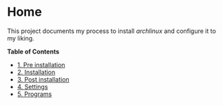 # Home
This project documents my process to install *archlinux* and configure it to my liking.

**Table of Contents**
- [1. Pre installation](./pre-installation.md)
- [2. Installation](./installation.md)
- [3. Post installation](./post-installation.md)
- [4. Settings](./settings.md)
- [5. Programs](./programs.md)
